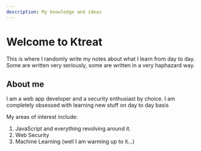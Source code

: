 ```yaml
---
description: My knowledge and ideas
---
```


# Welcome to Ktreat

This is where I randomly write my notes about what I learn from day to day. Some are written very seriously, some are written in a very haphazard way.

## About me
I am a web app developer and a security enthusiast by choice. I am completely obsessed with learning new stuff on day to day basis 

My areas of interest include:

1. JavaScript and everything revolving around it.
2. Web Security
3. Machine Learning (well I am warming up to it...)